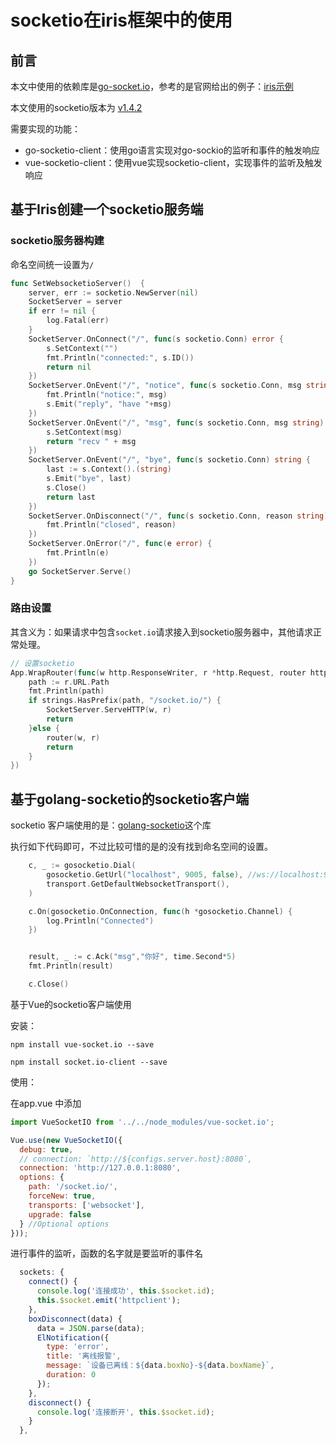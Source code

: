 # socketio在iris框架中的使用

## 前言

本文中使用的依赖库是[go-socket.io](https://github.com/googollee/go-socket.io)，参考的是官网给出的例子：[iris示例](https://github.com/googollee/go-socket.io/blob/master/example/iris/main.go)

本文使用的socketio版本为 [v1.4.2](https://github.com/googollee/go-socket.io/tree/v1.4.2)

需要实现的功能：

- go-socketio-client：使用go语言实现对go-sockio的监听和事件的触发响应
- vue-socketio-client：使用vue实现socketio-client，实现事件的监听及触发响应





## 基于Iris创建一个socketio服务端

### socketio服务器构建

命名空间统一设置为`/`

```go
func SetWebsocketioServer()  {
	server, err := socketio.NewServer(nil)
	SocketServer = server
	if err != nil {
		log.Fatal(err)
	}
	SocketServer.OnConnect("/", func(s socketio.Conn) error {
		s.SetContext("")
		fmt.Println("connected:", s.ID())
		return nil
	})
	SocketServer.OnEvent("/", "notice", func(s socketio.Conn, msg string) {
		fmt.Println("notice:", msg)
		s.Emit("reply", "have "+msg)
	})
	SocketServer.OnEvent("/", "msg", func(s socketio.Conn, msg string) string {
		s.SetContext(msg)
		return "recv " + msg
	})
	SocketServer.OnEvent("/", "bye", func(s socketio.Conn) string {
		last := s.Context().(string)
		s.Emit("bye", last)
		s.Close()
		return last
	})
	SocketServer.OnDisconnect("/", func(s socketio.Conn, reason string) {
		fmt.Println("closed", reason)
	})
	SocketServer.OnError("/", func(e error) {
		fmt.Println(e)
	})
	go SocketServer.Serve()
}
```

### 路由设置

其含义为：如果请求中包含`socket.io`请求接入到socketio服务器中，其他请求正常处理。

```go
// 设置socketio
App.WrapRouter(func(w http.ResponseWriter, r *http.Request, router http.HandlerFunc) {
    path := r.URL.Path
    fmt.Println(path)
    if strings.HasPrefix(path, "/socket.io/") {
        SocketServer.ServeHTTP(w, r)
        return
    }else {
        router(w, r)
        return
    }
})
```





## 基于golang-socketio的socketio客户端
socketio 客户端使用的是：[golang-socketio](https://github.com/graarh/golang-socketio)这个库

执行如下代码即可，不过比较可惜的是的没有找到命名空间的设置。

```go
	c, _ := gosocketio.Dial(
		gosocketio.GetUrl("localhost", 9005, false), //ws://localhost:9005/socket.io/?EIO=3&transport=websocket
		transport.GetDefaultWebsocketTransport(),
	)

	c.On(gosocketio.OnConnection, func(h *gosocketio.Channel) {
		log.Println("Connected")
	})


	result, _ := c.Ack("msg","你好", time.Second*5)
	fmt.Println(result)

	c.Close()
```





基于Vue的socketio客户端使用



安装：

```
npm install vue-socket.io --save

npm install socket.io-client --save
```



使用：

在app.vue 中添加

```js
import VueSocketIO from '../../node_modules/vue-socket.io';

Vue.use(new VueSocketIO({
  debug: true,
  // connection: `http://${configs.server.host}:8080`,
  connection: 'http://127.0.0.1:8080',
  options: {
    path: '/socket.io/',
    forceNew: true,
    transports: ['websocket'],
    upgrade: false
  } //Optional options
}));
```



进行事件的监听，函数的名字就是要监听的事件名

```js
  sockets: {
    connect() {
      console.log('连接成功', this.$socket.id);
      this.$socket.emit('httpclient');
    },
    boxDisconnect(data) {
      data = JSON.parse(data);
      ElNotification({
        type: 'error',
        title: '离线报警',
        message: `设备已离线：${data.boxNo}-${data.boxName}`,
        duration: 0
      });
    },
    disconnect() {
      console.log('连接断开', this.$socket.id);
    }
  },
```



